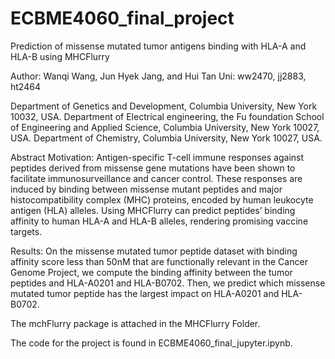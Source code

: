 # ECBME4060_final_project
Prediction of missense mutated tumor antigens binding with HLA-A and HLA-B using MHCFlurry

Author: Wanqi Wang, Jun Hyek Jang, and Hui Tan
Uni: ww2470, jj2883, ht2464

Department of Genetics and Development, Columbia University, New York 10032, USA.
Department of Electrical engineering, the Fu foundation School of Engineering and Applied Science, Columbia University, New York 10027, USA.
Department of Chemistry, Columbia University, New York 10027, USA.

Abstract
Motivation: Antigen-specific T-cell immune responses against peptides derived from missense gene mutations have been shown to facilitate immunosurveillance and cancer control. These responses are induced by binding between missense mutant peptides and major histocompatibility complex (MHC) proteins, encoded by human leukocyte antigen (HLA) alleles.  Using MHCFlurry can predict peptides’ binding affinity to human HLA-A and HLA-B alleles, rendering promising vaccine targets.

Results: On the missense mutated tumor peptide dataset with binding affinity score less than 50nM that are functionally relevant in the Cancer Genome Project, we compute the binding affinity between the tumor peptides and HLA-A0201 and HLA-B0702. Then, we predict which missense mutated tumor peptide has the largest impact on HLA-A0201 and HLA-B0702. 

The mchFlurry package is attached in the MHCFlurry Folder.

The code for the project is found in ECBME4060_final_jupyter.ipynb.
